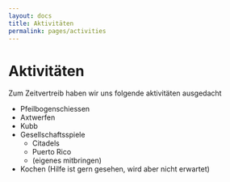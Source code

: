 ```yaml
---
layout: docs
title: Aktivitäten
permalink: pages/activities
---
```


# Aktivitäten

Zum Zeitvertreib haben wir uns folgende aktivitäten ausgedacht

* Pfeilbogenschiessen
* Axtwerfen
* Kubb
* Gesellschaftsspiele
  * Citadels
  * Puerto Rico
  * (eigenes mitbringen)
* Kochen (Hilfe ist gern gesehen, wird aber nicht erwartet)
